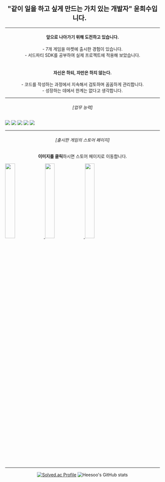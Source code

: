 ## <center>"같이 일을 하고 싶게 만드는 가치 있는 개발자" **윤희수**입니다.ㅤ</center>
***
#### <center>앞으로 나아가기 위해 **도전**하고 있습니다.</br>
<center> - 7개 게임을 마켓에 출시한 경험이 있습니다. </br>
- 서드파티 SDK를 공부하여 실제 프로젝트에 적용해 보았습니다.</br>

#### <center></br>**자신**은 하되, **자만**은 하지 않는다.</br>
<center> - 코드를 작성하는 과정에서 지속해서 검토하며 꼼꼼하게 관리합니다.  </br>
- 성장하는 데에서 한계는 없다고 생각합니다. </br>

***
###### <center>[업무 능력]
<p align="left">
 <img src="https://img.shields.io/badge/-Unity-black?logo=Unity&logoColor=white">
 <img src="https://img.shields.io/badge/-C%23-512BD4?logo=csharp&logoColor=white">
 <img src="https://img.shields.io/badge/C++-00599C?style=badge&logo=Cplusplus&logoColor=white">
 <img src="https://img.shields.io/badge/-Git-red?logo=git&logoColor=white">
 <img src="https://img.shields.io/badge/-GitHub-black?logo=github&logoColor=white">

</p>

***
###### <center>[출시한 게임의 스토어 페이지]</br>
**이미지를 클릭**하시면 스토어 페이지로 이동합니다.

<p align="left">
<a href="https://play.google.com/store/apps/developer?id=Team1243">
  <img src="https://cdn.mos.cms.futurecdn.net/Q2oLsPvoGLpzWuDqZgzANH.jpg" width="25%" />
<a href="https://store.onstove.com/ko/games/2914">
  <img src="https://cdn.digitaltoday.co.kr/news/photo/202310/490150_456975_1036.png" width="25%" />
<a href="https://heesoo1114.itch.io/mirror-world"pvs=74">
  <img src="https://static.wikia.nocookie.net/wolfquest/images/1/1a/Itch-io.png" width="25%" />
</p>

- - -

[![Solved.ac Profile](http://mazassumnida.wtf/api/v2/generate_badge?boj=heesoo1114)](https://solved.ac/heesoo1114/)
![Heesoo's GitHub stats](https://github-readme-stats.vercel.app/api?username=heesoo1114&show_icons=true&theme=radical)
